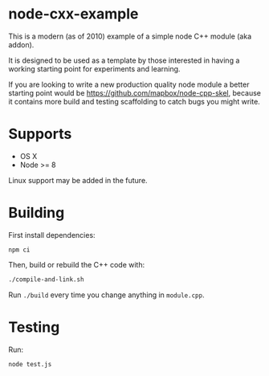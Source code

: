 
# node-cxx-example

This is a modern (as of 2010) example of a simple node C++ module (aka addon).

It is designed to be used as a template by those interested in having a working starting point for experiments and learning.

If you are looking to write a new production quality node module a better starting point would be https://github.com/mapbox/node-cpp-skel, because it contains more build and testing scaffolding to catch bugs you might write.

# Supports

 - OS X
 - Node >= 8

Linux support may be added in the future.

# Building

First install dependencies:

```
npm ci
```

Then, build or rebuild the C++ code with:

```bash
./compile-and-link.sh
```

Run `./build` every time you change anything in `module.cpp`.

# Testing

Run:

```bash
node test.js
```
